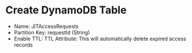 # Create DynamoDB Table

- Name: JITAccessRequests
- Partition Key: requestId (String)
- Enable TTL:
    TTL Attribute: <expiresAt>
        This will automatically delete expired access records